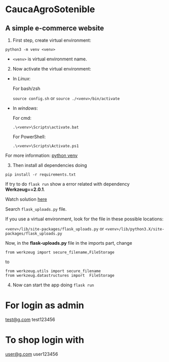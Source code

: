 # CaucaAgroSotenible
## A simple e-commerce website

1. First step, create virtual environment:

  `python3 -m venv <venv>`

  - `<venv>` is virtual environment name.

2. Now activate the virtual environment:

- In *Linux*:

  For bash/zsh

  `source config.sh` or `source ./<venv>/bin/activate`

- In *windows*:

  For cmd: 

  `.\<venv>\Scripts\activate.bat`

  For PowerShell: 

  `.\<venv>\Scripts\Activate.ps1`

For more information: [python venv](https://docs.python.org/es/3.8/library/venv.html)

3. Then install all dependencies doing

  `pip install -r requirements.txt`

  If try to do `flask run` show a error related with dependency **Werkzeug==2.0.1**.

  Watch solution [here](https://stackoverflow.com/questions/61628503/flask-uploads-importerror-cannot-import-name-secure-filename)

  Search `flask_uploads.py` file.

  If you use a virtual environment, look for the file in these possible locations:

  `<venv>/lib/site-packages/flask_uploads.py` or
  `<venv>/lib/python3.X/site-packages/flask_uploads.py`

  Now, in the **flask-uploads.py** file in the imports part, change

  `from werkzeug import secure_filename,FileStorage`

  to

  ```
  from werkzeug.utils import secure_filename
  from werkzeug.datastructures import  FileStorage
  ```
4. Now can start the app doing
  `flask run`

# For login as admin
  test@g.com
  test123456

# To shop login with
  user@g.com
  user123456
